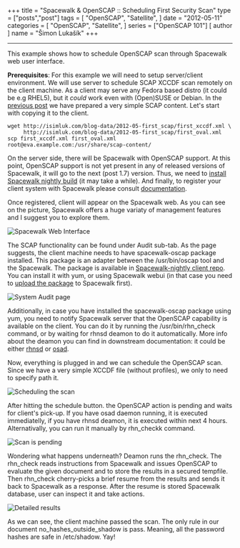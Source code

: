 +++
title = "Spacewalk & OpenSCAP :: Scheduling First Security Scan"
type = ["posts","post"]
tags = [
    "OpenSCAP",
    "Satellite",
]
date = "2012-05-11"
categories = [
    "OpenSCAP",
    "Satellite",
]
series = ["OpenSCAP 101"]
[ author ]
  name = "Šimon Lukašík"
+++

  ----

This example shows how to schedule OpenSCAP scan through Spacewalk web user interface.

**Prerequisites**: For this example we will need to setup server/client environment. We will use server to schedule SCAP XCCDF scan remotely on the client machine. As a client may serve any Fedora based distro (it could be e.g RHEL5), but it *could* work even with (Open)SUSE or Debian. In the [previous post](/posts/2012/05/a-first-scap-content/) we have prepared a very simple SCAP content. Let's start with copying it to the client.

    wget http://isimluk.com/blog-data/2012-05-first_scap/first_xccdf.xml \
         http://isimluk.com/blog-data/2012-05-first_scap/first_oval.xml
    scp first_xccdf.xml first_oval.xml root@eva.example.com:/usr/share/scap-content/


On the server side, there will be Spacewalk with OpenSCAP support. At this point, OpenSCAP support is not yet present in any of released versions of Spacewalk, it will go to the next (post 1.7) version. Thus, we need to [install Spacewalk nightly build](https://github.com/spacewalkproject/spacewalk/wiki/HowToInstall) (it may take a while). And finally, to register your client system with Spacewalk please consult [documentation](https://github.com/spacewalkproject/spacewalk/wiki/RegisteringClients).

Once registered, client will appear on the Spacewalk web. As you can see on the picture, Spacewalk offers a huge variaty of management features and I suggest you to explore them.

![Spacewalk Web Interface](/blog-pics/2012-schedule/blog-01-registered-client.jpg)

The SCAP functionality can be found under Audit sub-tab. As the page suggests, the client machine needs to have spacewalk-oscap package installed. This package is an adapter between the /usr/bin/oscap tool and the Spacewalk. The package is available in [Spacewalk-nightly client repo](http://spacewalk.redhat.com/yum/nightly-client/). You can install it with yum, or using Spacewalk webui (in that case you need to [upload the package](https://fedorahosted.org/spacewalk/wiki/UploadContent) to Spacewalk first).

![System Audit page](/blog-pics/2012-schedule/blog-02-audit-tab.jpg)

Additionally, in case you have installed the spacewalk-oscap package using yum, you need to notify Spacewalk server that the OpenSCAP capability is available on the client. You can do it by running the /usr/bin/rhn_check command, or by waiting for rhnsd deamon to do it automatically. More info about the deamon you can find in downstream documentation: it could be either [rhnsd](http://docs.redhat.com/docs/en-US/Red_Hat_Network_Satellite/5.4/html/Reference_Guide/chap-Reference_Guide-RHND.html) or [osad](http://docs.redhat.com/docs/en-US/Red_Hat_Network_Satellite/5.4/html/Installation_Guide/sect-Installation_Guide-Maintenance-Enabling_Push_to_Clients.html).

Now, everything is plugged in and we can schedule the OpenSCAP scan. Since we have a very simple XCCDF file (without profiles), we only to need to specify path it.

![Scheduling the scan](/blog-pics/2012-schedule/blog-03-schedule.jpg)

After hitting the schedule button. the OpenSCAP action is pending and waits for client's pick-up. If you have osad daemon running, it is executed immediatelly, if you have rhnsd deamon, it is executed within next 4 hours. Alternativally, you can run it manually by rhn_checkk command.

![Scan is pending](/blog-pics/2012-schedule/blog-04-pending.jpg)

Wondering what happens underneath? Deamon runs the rhn_check. The rhn_check reads instructions from Spacewalk and issues OpenSCAP to evaluate the given document and to store the results in a secured tempfile. Then rhn_check cherry-picks a brief resume from the results and sends it back to Spacewalk as a response. After the resume is stored Spacewalk database, user can inspect it and take actions.

![Detailed results](/blog-pics/2012-schedule/blog-05-detailed_results.jpg)

As we can see, the client machine passed the scan. The only rule in our document no_hashes_outside_shadow is pass. Meaning, all the password hashes are safe in /etc/shadow. Yay!
